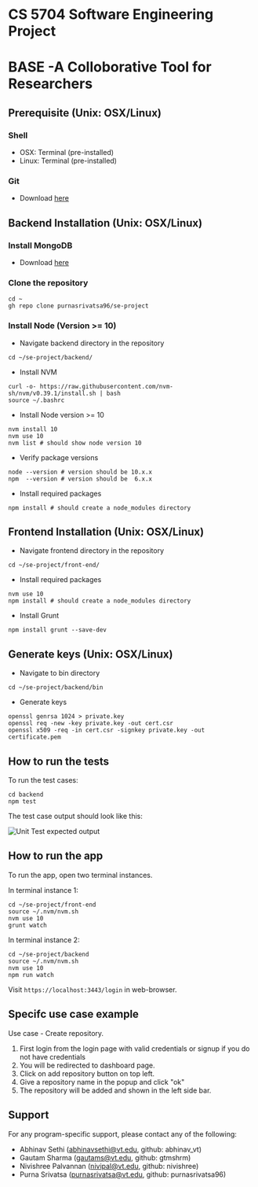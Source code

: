 # CS 5704 Software Engineering Project

# BASE -A Colloborative Tool for Researchers

## Prerequisite (Unix: OSX/Linux)
### Shell
- OSX:   Terminal (pre-installed)
- Linux: Terminal (pre-installed)
### Git
- Download [here](https://git-scm.com/downloads)

## Backend Installation (Unix: OSX/Linux)
### Install MongoDB
- Download [here](https://www.mongodb.com/docs/manual/installation/)
### Clone the repository
```
cd ~
gh repo clone purnasrivatsa96/se-project
```
### Install Node (Version >= 10)
- Navigate backend directory in the repository
```
cd ~/se-project/backend/
```
- Install NVM
```
curl -o- https://raw.githubusercontent.com/nvm-sh/nvm/v0.39.1/install.sh | bash
source ~/.bashrc
```
- Install Node version >= 10
```
nvm install 10
nvm use 10
nvm list # should show node version 10
```
- Verify package versions
```
node --version # version should be 10.x.x
npm  --version # version should be  6.x.x
```
- Install required packages
```
npm install # should create a node_modules directory
```
## Frontend Installation (Unix: OSX/Linux)
- Navigate frontend directory in the repository
```
cd ~/se-project/front-end/
```
- Install required packages
```
nvm use 10
npm install # should create a node_modules directory
```
- Install Grunt
```
npm install grunt --save-dev
```

## Generate keys (Unix: OSX/Linux)
- Navigate to bin directory
```
cd ~/se-project/backend/bin
```
- Generate keys
```
openssl genrsa 1024 > private.key
openssl req -new -key private.key -out cert.csr
openssl x509 -req -in cert.csr -signkey private.key -out certificate.pem
```

## How to run the tests
To run the test cases:

```
cd backend
npm test
```
The test case output should look like this:

![Unit Test expected output](https://github.com/purnasrivatsa96/Base-Research-tool/blob/main/test_images/test_output.png)

## How to run the app
To run the app, open two terminal instances.

In terminal instance 1:
```
cd ~/se-project/front-end
source ~/.nvm/nvm.sh
nvm use 10
grunt watch
```

In terminal instance 2:
```
cd ~/se-project/backend
source ~/.nvm/nvm.sh
nvm use 10
npm run watch
```

Visit `https://localhost:3443/login` in web-browser.

## Specifc use case example

Use case - Create repository.
1. First login from the login page with valid credentials or signup if you do not have credentials
2. You will be redirected to dashboard page.
3. Click on add repository button on top left.
4. Give a repository name in the popup and click "ok"
5. The repository will be added and shown in the left side bar.

## Support
For any program-specific support, please contact any of the following:
- Abhinav Sethi (abhinavsethi@vt.edu, github: abhinav_vt)
- Gautam Sharma (gautams@vt.edu, github: gtmshrm)
- Nivishree Palvannan (nivipal@vt.edu, github: nivishree)
- Purna Srivatsa (purnasrivatsa@vt.edu, github: purnasrivatsa96)
